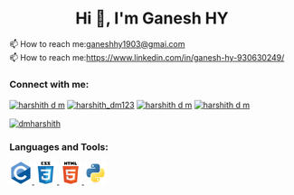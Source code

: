 <h1 align="center">Hi 👋, I'm Ganesh HY</h1>



📫 How to reach me:ganeshhy1903@gmai.com<br>
📫 How to reach me:https://www.linkedin.com/in/ganesh-hy-930630249/
<h3 align="left">Connect with me:</h3>

<!-- GitHub Icon -->
<a href="https://www.linkedin.com/in/ganesh-hy-930630249/" target="blank"><img align="center" src="https://raw.githubusercontent.com/rahuldkjain/github-profile-readme-generator/master/src/images/icons/Social/linked-in-alt.svg" alt="harshith d m" height="30" width="40" /></a>
<a href="https://www.codechef.com/users/ganeshhy1903" target="blank"><img align="center" src="https://cdn.jsdelivr.net/npm/simple-icons@3.1.0/icons/codechef.svg" alt="harshith_dm123" height="30" width="40" /></a>
<a href="https://www.hackerrank.com/profile/ganeshhy1903" target="blank"><img align="center" src="https://raw.githubusercontent.com/rahuldkjain/github-profile-readme-generator/master/src/images/icons/Social/hackerrank.svg" alt="harshith d m" height="30" width="40" /></a>
<a href="https://leetcode.com/u/iLuyQuBpKC/" target="blank"><img align="center" src="https://raw.githubusercontent.com/rahuldkjain/github-profile-readme-generator/master/src/images/icons/Social/leet-code.svg" alt="harshith d m" height="30" width="40" /></a>

<a href="https://www.geeksforgeeks.org/user/ganeshhg77w/" target="blank"><img align="center" src="https://raw.githubusercontent.com/rahuldkjain/github-profile-readme-generator/master/src/images/icons/Social/geeks-for-geeks.svg" alt="dmharshith" height="30" width="40" /></a>


<p align="left">
</p>

<h3 align="left">Languages and Tools:</h3>
<p align="left"> <a href="https://www.cprogramming.com/" target="_blank" rel="noreferrer"> <img src="https://raw.githubusercontent.com/devicons/devicon/master/icons/c/c-original.svg" alt="c" width="40" height="40"/> </a> <a href="https://www.w3schools.com/css/" target="_blank" rel="noreferrer"> <img src="https://raw.githubusercontent.com/devicons/devicon/master/icons/css3/css3-original-wordmark.svg" alt="css3" width="40" height="40"/> </a> <a href="https://www.w3.org/html/" target="_blank" rel="noreferrer"> <img src="https://raw.githubusercontent.com/devicons/devicon/master/icons/html5/html5-original-wordmark.svg" alt="html5" width="40" height="40"/> </a> <a href="https://www.python.org" target="_blank" rel="noreferrer"> <img src="https://raw.githubusercontent.com/devicons/devicon/master/icons/python/python-original.svg" alt="python" width="40" height="40"/> </a> </p>
